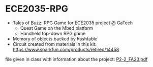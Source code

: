 # ECE2035-RPG
* Tales of Buzz: RPG Game for ECE2035 project @ GaTech
    * Quest Game on the Mbed platform
    * Handheld top-down RPG game
* Memory of objects backed by hashtable
* Circuit created from materials in this kit: https://www.sparkfun.com/products/retired/14458

file given in class with information about the project: [P2-2_FA23.pdf](https://github.com/sam-i-am012/ECE2035-RPG/files/15314398/P2-2_FA23.pdf)
